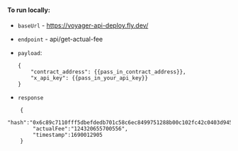 #### To run locally:

- `baseUrl` - https://voyager-api-deploy.fly.dev/
- `endpoint` - api/get-actual-fee

- `payload`: 
    ```
    {
	    "contract_address": {{pass_in_contract_address}}, 
	    "x_api_key": {{pass_in_your_api_key}}
    }
    ```

- `response`
```
    {
        "hash":"0x6c89c7110fff5dbefdedb701c58c6ec8499751288b00c102fc42c0403d94517",
        "actualFee":"124320655700556",
        "timestamp":1690012905
    }
```
